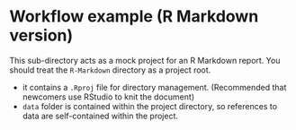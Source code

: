 # Workflow example (R Markdown version)

This sub-directory acts as a mock project for an R Markdown report. You should treat the `R-Markdown` directory as a project root. 

- it contains a `.Rproj` file for directory management. (Recommended that newcomers use RStudio to knit the document)
- `data` folder is contained within the project directory, so references to data are self-contained within the project. 